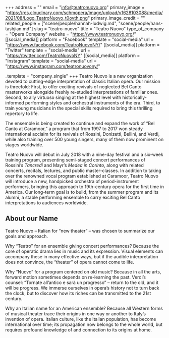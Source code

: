 +++
address = ""
email = "info@teatronuovo.org"
primary_image = "https://res.cloudinary.com/schmopera/image/upload/v1628103088/media/2021/08/Logo_TeatroNuovo_t0ovth.png"
primary_image_credit = ""
related_people = ["scene/people/hannah-ludwig.md", "scene/people/hans-tashjian.md"]
slug = "teatro-nuovo"
title = "Teatro Nuovo"
type_of_company = "Opera Company"
website = "https://www.teatronuovo.org/"
[[social_media]]
platform = "Facebook"
template = "social-media"
url = "https://www.facebook.com/TeatroNuovoNY/"
[[social_media]]
platform = "Twitter"
template = "social-media"
url = "https://twitter.com/TeatroNuovoNY"
[[social_media]]
platform = "Instagram"
template = "social-media"
url = "https://www.instagram.com/teatronuovony/"

_template = "company_single"
+++
Teatro Nuovo is a new organization devoted to cutting-edge interpretation of classic Italian opera. Our mission is threefold: First, to offer exciting revivals of neglected Bel Canto masterworks alongside freshly re-studied interpretations of familiar ones.  Second, to ally virtuoso singing at the highest level with historically-informed performing styles and orchestral instruments of the era. Third, to train young musicians in the special skills required to bring this thrilling repertory to life.

The ensemble is being created to continue and expand the work of “Bel Canto at Caramoor,” a program that from 1997 to 2017 won steady international acclaim for its revivals of Rossini, Donizetti, Bellini, and Verdi, while also training over 500 young singers, many of them now prominent on stages worldwide.

Teatro Nuovo will debut in July 2018 with a nine-day festival and a six-week training program, presenting semi-staged concert performances of Rossini’s _Tancredi_ and Mayr’s _Medea in Corinto_, along with related concerts, recitals, lectures, and public master-classes. In addition to taking over the renowned vocal program established at Caramoor, Teatro Nuovo will introduce a new, handpicked orchestra of period-instrument performers, bringing this approach to 19th-century opera for the first time in America. Our long-term goal is to build, from the summer program and its alumni, a stable performing ensemble to carry exciting Bel Canto interpretations to audiences worldwide.

## About our Name

Teatro Nuovo – Italian for “new theater” – was chosen to summarize our goals and approach.

Why “Teatro” for an ensemble giving concert performances? Because the core of operatic drama lies in music and its expression. Visual elements can accompany these in many effective ways, but if the audible interpretation does not convince, the “theater” of opera cannot come to life.

Why “Nuovo” for a program centered on old music? Because in all the arts, forward motion sometimes depends on re-learning the past. Verdi’s counsel: “Tornate all’antico e sarà un progresso” – return to the old, and it will be progress. We immerse ourselves in opera’s history not to turn back the clock, but to discover how its riches can be transmitted to the 21st century.

Why an Italian name for an American ensemble? Because all Western forms of musical theater trace their origins in one way or another to Italy’s invention of opera. Italian culture, like the Italian population, has become international over time; its propagation now belongs to the whole world, but requires profound knowledge of and connection to its origins at home.
